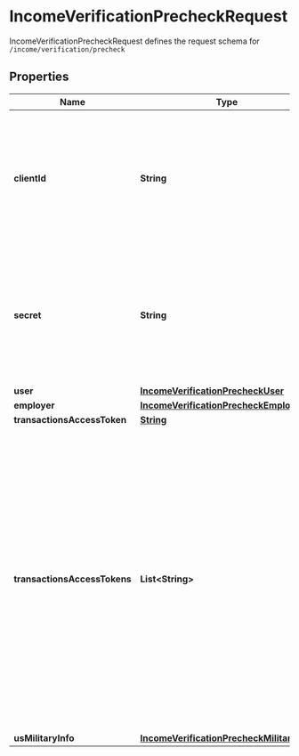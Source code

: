 

# IncomeVerificationPrecheckRequest

IncomeVerificationPrecheckRequest defines the request schema for `/income/verification/precheck`

## Properties

| Name | Type | Description | Notes |
|------------ | ------------- | ------------- | -------------|
|**clientId** | **String** | Your Plaid API &#x60;client_id&#x60;. The &#x60;client_id&#x60; is required and may be provided either in the &#x60;PLAID-CLIENT-ID&#x60; header or as part of a request body. |  [optional] |
|**secret** | **String** | Your Plaid API &#x60;secret&#x60;. The &#x60;secret&#x60; is required and may be provided either in the &#x60;PLAID-SECRET&#x60; header or as part of a request body. |  [optional] |
|**user** | [**IncomeVerificationPrecheckUser**](IncomeVerificationPrecheckUser.md) |  |  [optional] |
|**employer** | [**IncomeVerificationPrecheckEmployer**](IncomeVerificationPrecheckEmployer.md) |  |  [optional] |
|**transactionsAccessToken** | [**String**](String.md) |  |  [optional] |
|**transactionsAccessTokens** | **List&lt;String&gt;** | An array of access tokens corresponding to Items belonging to the user whose eligibility is being checked. Note that if the Items specified here are not already initialized with &#x60;transactions&#x60;, providing them in this field will cause these Items to be initialized with (and billed for) the Transactions product. |  [optional] |
|**usMilitaryInfo** | [**IncomeVerificationPrecheckMilitaryInfo**](IncomeVerificationPrecheckMilitaryInfo.md) |  |  [optional] |



